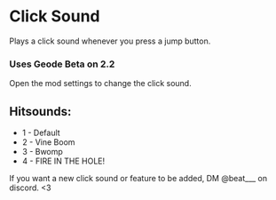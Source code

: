 # Click Sound

Plays a click sound whenever you press a jump button.

### Uses Geode Beta on 2.2
Open the mod settings to change the click sound.
## Hitsounds:
- 1 - Default
- 2 - Vine Boom
- 3 - Bwomp
- 4 - FIRE IN THE HOLE!

If you want a new click sound or feature to be added, DM @beat___ on discord. <3